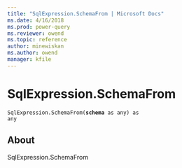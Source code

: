 ```yaml
---
title: "SqlExpression.SchemaFrom | Microsoft Docs"
ms.date: 4/16/2018
ms.prod: power-query
ms.reviewer: owend
ms.topic: reference
author: minewiskan
ms.author: owend
manager: kfile
---
```

# SqlExpression.SchemaFrom
<code>SqlExpression.SchemaFrom(**schema** as any) as any</code>
## About
SqlExpression.SchemaFrom


